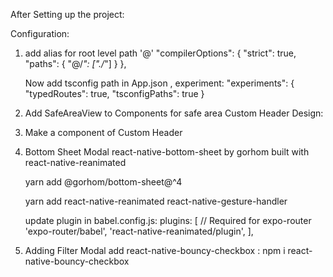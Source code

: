 After Setting up the project:

Configuration:

1. add alias for root level path '@'
   "compilerOptions": {
   "strict": true,
   "paths": {
   "@/_": ["./_"]
   }
   },

   Now add tsconfig path in App.json , experiment:
   "experiments": {
   "typedRoutes": true,
   "tsconfigPaths": true
   }

2. Add SafeAreaView to Components for safe area
   Custom Header Design:

3. Make a component of Custom Header

4. Bottom Sheet Modal
   react-native-bottom-sheet by gorhom built with react-native-reanimated

   yarn add @gorhom/bottom-sheet@^4

   yarn add react-native-reanimated react-native-gesture-handler

   update plugin in babel.config.js:
   plugins: [
   // Required for expo-router
   'expo-router/babel',
   'react-native-reanimated/plugin',
   ],

5. Adding Filter Modal
   add react-native-bouncy-checkbox :
   npm i react-native-bouncy-checkbox
